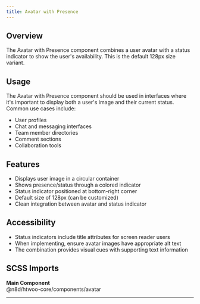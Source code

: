 ```yaml
---
title: Avatar with Presence
---
```


## Overview

The Avatar with Presence component combines a user avatar with a status indicator to show the user's availability. This is the default 128px size variant.

## Usage

The Avatar with Presence component should be used in interfaces where it's important to display both a user's image and their current status. Common use cases include:

- User profiles
- Chat and messaging interfaces
- Team member directories
- Comment sections
- Collaboration tools

## Features

- Displays user image in a circular container
- Shows presence/status through a colored indicator
- Status indicator positioned at bottom-right corner
- Default size of 128px (can be customized)
- Clean integration between avatar and status indicator

## Accessibility

- Status indicators include title attributes for screen reader users
- When implementing, ensure avatar images have appropriate alt text
- The combination provides visual cues with supporting text information

## SCSS Imports

**Main Component**\
@n8d/htwoo-core/components/avatar

***
